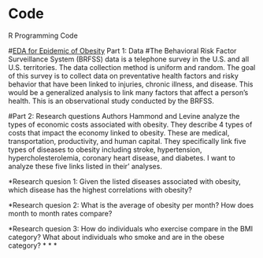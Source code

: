 # Code
R Programming Code

#[EDA for Epidemic of Obesity](https://github.com/rudymeza54/Code/blob/master/The%20Epidemic%20of%20Obesity.rmd)
Part 1: Data
#The Behavioral Risk Factor Surveillance System (BRFSS) data is a telephone survey in the U.S. and all U.S. territories. The data collection method is uniform and random. The goal of this survey is to collect data on preventative health factors and risky behavior that have been linked to injuries, chronic illness, and disease. This would be a generalized analysis to link many factors that affect a person’s health. This is an observational study conducted by the BRFSS.

#Part 2: Research questions
Authors Hammond and Levine analyze the types of economic costs associated with obesity. They describe 4 types of costs that impact the economy linked to obesity. These are medical, transportation, productivity, and human capital. They specifically link five types of diseases to obesity including stroke, hypertension, hypercholesterolemia, coronary heart disease, and diabetes. I want to analyze these five links listed in their’ analyses.

*Research quesion 1: Given the listed diseases associated with obesity, which disease has the highest correlations with obesity?

*Research quesion 2: What is the average of obesity per month? How does month to month rates compare?

*Research quesion 3: How do individuals who exercise compare in the BMI category? What about individuals who smoke and are in the obese category? * * *
